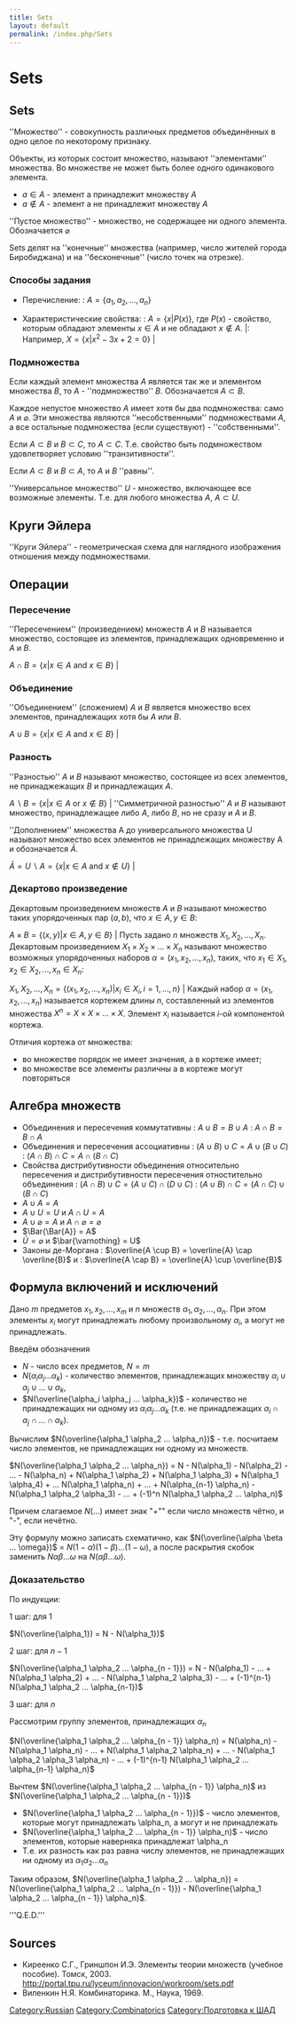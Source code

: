 ```yaml
---
title: Sets
layout: default
permalink: /index.php/Sets
---
```


# Sets

## Sets

''Множество'' - совокупность различных предметов объединённых в одно целое по некоторому признаку.

Объекты, из которых состоит множество, называют ''элементами'' множества. Во множестве не может быть более одного одинакового элемента.

- $a \in A$ - элемент a принадлежит множеству $A$
- $a \notin A$ - элемент a не принадлежит множеству $A$


''Пустое множество'' - множество, не содержащее ни одного элемента. Обозначается $\varnothing$

Sets делят на ''конечные'' множества (например, число жителей города Биробиджана) и на ''бесконечные'' (число точек на отрезке).

### Способы задания

- Перечисление:
: $A = \{a_1, a_2, ..., a_n\}$

- Характеристические свойства:
: $A = \{ x |  P(x) \}$, где $P(x)$ - свойство, которым обладают элементы $x \in A$ и не обладают $x \notin A$.  |: Например, $X = \{x |  x^2 - 3x + 2 = 0\}$ |
### Подмножества
Если каждый элемент множества $A$ является так же и элементом множества $B$, то $A$ - ''подмножество'' $B$. Обозначается $A \subset B$. 

Каждое непустое множество $A$ имеет хотя бы два подмножества: само $A$ и $\varnothing$. Эти множества являются ''несобственными'' подмножествами $A$, а все остальные подмножества (если существуют) - ''собственными''. 

Если $A \subset B$ и $B \subset C$, то $A \subset C$. Т.е. свойство быть подмножеством удовлетворяет условию ''транзитивности''. 

Если $A \subset B$ и $B \subset A$, то $A$ и $B$ ''равны''.

''Универсальное множество'' $U$ - множество, включающее все возможные элементы. Т.е. для любого множества $A$, $A \subset U$.

## Круги Эйлера
''Круги Эйлера'' - геометрическая схема для наглядного изображения отношения между подмножествами.


## Операции

### Пересечение
''Пересечением'' (произведением) множеств $A$ и $B$ называется множество, состоящее из элементов, принадлежащих одновременно и $A$ и $B$. 

$A \cap B = \{ x |  x \in A \mbox{~and~} x \in B\}$ |
### Объединение
''Объединением'' (сложением) $A$ и $B$ является множество всех элементов, принадлежащих хотя бы $A$ или $B$. 

$A \cup B = \{ x |  x \in A \mbox{~and~} x \in B\}$ |
### Разность
''Разностью'' $A$ и $B$ называют множество, состоящее из всех элементов, не принаджежащих $B$ и принадлежащих $A$. 

$A \backslash B = \{ x |  x \in A \mbox{~or~} x \notin B\}$ |
''Симметричной разностью'' $A$ и $B$ называют множество, принадлежащее либо $A$, либо $B$, но не сразу и $A$ и $B$.

''Дополнением'' множества А до универсального множества U называют множество всех элементов не принадлежащих множеству A и обозначается $\bar{A}$.

$\bar{A} = U \backslash A = \{ x |  x \in A \mbox{~and~} x \notin U \}$ |
### Декартово произведение
Декартовым произведением множеств $A$ и $B$ называют множество таких упорядоченных пар $(a, b)$, что $x \in A, y \in B$:

$A \times B = \{ (x, y) |  x \in A, y \in B \}$ |
Пусть задано $n$ множеств $X_1, X_2, ..., X_n$. Декартовым произведением $X_1 \times X_2 \times ... \times X_n$ называют множество возможных упорядоченных наборов $\alpha = (x_1, x_2, ..., x_n)$, таких, что $x_1 \in X_1, x_2 \in X_2, ..., x_n \in X_n$:

$X_1, X_2, ..., X_n = \{ (x_1, x_2, ..., x_n) |  x_i \in X_i, i = 1, ..., n \}$ |
Каждый набор $\alpha = (x_1, x_2, ..., x_n)$ называется кортежем длины $n$, составленный из элементов множества $X^n = X \times X \times ... \times X$. Элемент $x_i$ называется $i$-ой компонентой кортежа.

Отличия кортежа от множества:
- во множестве порядок не имеет значения, а в кортеже имеет;
- во множестве все элементы различны а в кортеже могут повторяться


## Алгебра множеств

- Объединения и пересечения коммутативны
: $A \cup B = B \cup A$
: $A \cap B = B \cap A$
- Объединения и пересечения ассоциативны
: $(A \cup B) \cup C = A \cup (B \cup C)$
: $(A \cap B) \cap C = A \cap (B \cap C)$
- Свойства дистрибутивности объединения относительно пересечения и дистрибутивности пересечения отностительно объединения
: $(A \cap B) \cup C = (A \cup C) \cap (D \cup C)$
: $(A \cup B) \cap C = (A \cap C) \cup (B \cap C)$
- $A \cup A = A$
- $A \cup U = U$ и $A \cap U = A$
- $A \cup \varnothing = A$ и $A \cap \varnothing = \varnothing$
- $\Bar{\Bar{A}} = A$
- $\bar{U} = \varnothing$ и $\bar{\varnothing} = U$
- Законы де-Моргана
: $\overline{A \cup B} = \overline{A} \cap \overline{B}$ и 
: $\overline{A \cap B} = \overline{A} \cup \overline{B}$





## Формула включений и исключений

Дано $m$ предметов $x_1, x_2, ..., x_m$ и $n$ множеств $\alpha_1, \alpha_2, ..., \alpha_n$. При этом элементы $x_i$ могут принадлежать любому произвольному $\alpha_i$, а могут не принадлежать.

Введём обозначения
- $N$ - число всех предметов, $N = m$
- $N(\alpha_i \alpha_j ... \alpha_k)$ - количество элементов, принадлежащих множеству $\alpha_i \cup \alpha_j \cup ... \cup \alpha_k$, 
- $N(\overline{\alpha_i \alpha_j ... \alpha_k})$ - количество не принадлежащих ни одному из $\alpha_i \alpha_j ... \alpha_k$ (т.е. не принадлежащих $\alpha_i \cap \alpha_j \cap ... \cap \alpha_k$).


Вычислим $N(\overline{\alpha_1 \alpha_2 ... \alpha_n})$ - т.е. посчитаем число элементов, не принадлежащих ни одному из множеств. 


$N(\overline{\alpha_1 \alpha_2 ... \alpha_n}) = N - N(\alpha_1) - N(\alpha_2) - ... - N(\alpha_n) + N(\alpha_1 \alpha_2) + N(\alpha_1 \alpha_3) + N(\alpha_1 \alpha_4) + ... N(\alpha_1 \alpha_n) + ... + N(\alpha_{n-1} \alpha_n) - N(\alpha_1 \alpha_2 \alpha_3) - ... + (-1)^n N(\alpha_1 \alpha_2 ... \alpha_n)$


Причем слагаемое $N(...)$ имеет знак "+"" если число множеств чётно, и "-", если нечётно. 

Эту формулу можно записать схематично, как $N(\overline{\alpha \beta ... \omega})$ = $N(1 - \alpha)(1 - \beta)...(1 - \omega)$, а после раскрытия скобок заменить $N\alpha\beta...\omega$ на $N(\alpha\beta...\omega)$.

### Доказательство

По индукции:

1 шаг: для 1

$N(\overline{\alpha_1}) = N - N(\alpha_1})$

2 шаг: для $n - 1$

$N(\overline{\alpha_1 \alpha_2 ... \alpha_{n - 1}}) = N - N(\alpha_1) - ... + N(\alpha_1 \alpha_2) + ... - N(\alpha_1 \alpha_2 \alpha_3) - ... + (-1)^{n-1} N(\alpha_1 \alpha_2 ... \alpha_{n-1})$

3 шаг: для $n$

Рассмотрим группу элементов, принадлежащих $\alpha_n$

$N(\overline{\alpha_1 \alpha_2 ... \alpha_{n - 1}} \alpha_n) = N(\alpha_n) - N(\alpha_1 \alpha_n) - ... + N(\alpha_1 \alpha_2 \alpha_n) + ... - N(\alpha_1 \alpha_2 \alpha_3 \alpha_n) - ... + (-1)^{n-1} N(\alpha_1 \alpha_2 ... \alpha_{n-1} \alpha_n)$

Вычтем $N(\overline{\alpha_1 \alpha_2 ... \alpha_{n - 1}} \alpha_n)$ из $N(\overline{\alpha_1 \alpha_2 ... \alpha_{n - 1}})$

- $N(\overline{\alpha_1 \alpha_2 ... \alpha_{n - 1}})$ - число элементов, которые могут принадлежать \alpha_n, а могут и не принадлежать
- $N(\overline{\alpha_1 \alpha_2 ... \alpha_{n - 1}} \alpha_n)$ - число элементов, которые наверняка принадлежат \alpha_n
- Т.е. их разность как раз равна числу элементов, не принадлежащих ни одному из $\alpha_1 \alpha_2 ... \alpha_n$


Таким образом, 
$N(\overline{\alpha_1 \alpha_2 ... \alpha_n}) = N(\overline{\alpha_1 \alpha_2 ... \alpha_{n - 1}}) -  N(\overline{\alpha_1 \alpha_2 ... \alpha_{n - 1}} \alpha_n)$. 

'''Q.E.D.'''


## Sources
- Киреенко С.Г., Гриншпон И.Э. Элементы теории множеств (учебное пособие). Томск, 2003. http://portal.tpu.ru/lyceum/innovacion/workroom/sets.pdf
- Виленкин Н.Я. Комбинаторика. М., Наука, 1969.

[Category:Russian](Category_Russian)
[Category:Combinatorics](Category_Combinatorics)
[Category:Подготовка к ШАД](Category_Подготовка_к_ШАД)